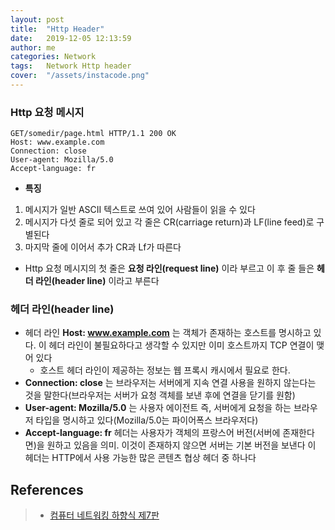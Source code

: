```yaml
---
layout: post
title:  "Http Header"
date:   2019-12-05 12:13:59
author: me
categories: Network
tags:	Network Http header
cover:  "/assets/instacode.png"
---
```



### __Http 요청 메시지__
```
GET/somedir/page.html HTTP/1.1 200 OK
Host: www.example.com
Connection: close
User-agent: Mozilla/5.0
Accept-language: fr
```
* __특징__
1. 메시지가 일반 ASCII 텍스트로 쓰여 있어 사람들이 읽을 수 있다
2. 메시지가 다섯 줄로 되어 있고 각 줄은 CR(carriage return)과 LF(line feed)로 구별된다
3. 마지막 줄에 이어서 추가 CR과 Lf가 따른다  

* Http 요청 메시지의 첫 줄은 __요청 라인(request line)__ 이라 부르고 이 후 줄 들은 __헤더 라인(header line)__ 이라고 부른다

### __헤더 라인(header line)__
* 헤더 라인 __Host: www.example.com__ 는 객체가 존재하는 호스트를 명시하고 있다. 이 헤더 라인이 불필요하다고 생각할 수 있지만 이미 호스트까지 TCP 연결이 맺어 있다
  + 호스트 헤더 라인이 제공하는 정보는 웹 프록시 캐시에서 필요로 한다.
* __Connection: close__ 는 브라우저는 서버에게 지속 연결 사용을 원하지 않는다는 것을 말한다(브라우저는 서버가 요청 객체를 보낸 후에 연결을 닫기를 원함)
* __User-agent: Mozilla/5.0__ 는 사용자 에이전트 즉, 서버에게 요청을 하는 브라우저 타입을 명시하고 있다(Mozilla/5.0는 파이어폭스 브라우저다)
* __Accept-language: fr__ 헤더는 사용자가 객체의 프랑스어 버전(서버에 존재한다면)을 원하고 있음을 의미. 이것이 존재하지 않으면 서버는 기본 버전을 보낸다 이 헤더는 HTTP에서 사용 가능한 많은 콘텐츠 협상 헤더 중 하나다


## References
> * <a href="#">컴퓨터 네트워킹 하향식 제7판<a>